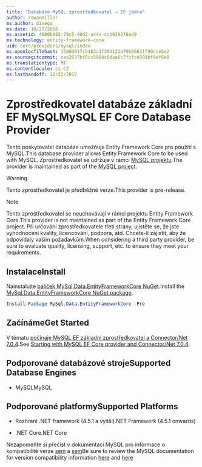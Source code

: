 ```yaml
---
title: "Databáze MySQL zprostředkovatel – EF jádra"
author: rowanmiller
ms.author: divega
ms.date: 10/27/2016
ms.assetid: 4900b882-79c5-40d2-a44a-ccb0292f6ed9
ms.technology: entity-framework-core
uid: core/providers/mysql/index
ms.openlocfilehash: 1500d017cb463c3f394131a79b9063ff90cce5e2
ms.sourcegitcommit: ced2637bf8cc5964c6daa6c7fcfce501bf9ef6e8
ms.translationtype: MT
ms.contentlocale: cs-CZ
ms.lasthandoff: 12/22/2017
---
```

# <a name="mysql-ef-core-database-provider"></a><span data-ttu-id="1d2d1-102">Zprostředkovatel databáze základní EF MySQL</span><span class="sxs-lookup"><span data-stu-id="1d2d1-102">MySQL EF Core Database Provider</span></span>

<span data-ttu-id="1d2d1-103">Tento poskytovatel databáze umožňuje Entity Framework Core pro použití s MySQL.</span><span class="sxs-lookup"><span data-stu-id="1d2d1-103">This database provider allows Entity Framework Core to be used with MySQL.</span></span> <span data-ttu-id="1d2d1-104">Zprostředkovatel se udržuje v rámci [MySQL projektu](http://dev.mysql.com).</span><span class="sxs-lookup"><span data-stu-id="1d2d1-104">The provider is maintained as part of the [MySQL project](http://dev.mysql.com).</span></span>

> [!WARNING]  
> <span data-ttu-id="1d2d1-105">Tento zprostředkovatel je předběžné verze.</span><span class="sxs-lookup"><span data-stu-id="1d2d1-105">This provider is pre-release.</span></span>

> [!NOTE]  
> <span data-ttu-id="1d2d1-106">Tento zprostředkovatel se neuchovávají v rámci projektu Entity Framework Core.</span><span class="sxs-lookup"><span data-stu-id="1d2d1-106">This provider is not maintained as part of the Entity Framework Core project.</span></span> <span data-ttu-id="1d2d1-107">Při určování zprostředkovatele třetí strany, ujistěte se, že jste vyhodnocení kvality, licencování, podpora, atd. Chcete-li zajistit, aby že odpovídaly vašim požadavkům.</span><span class="sxs-lookup"><span data-stu-id="1d2d1-107">When considering a third party provider, be sure to evaluate quality, licensing, support, etc. to ensure they meet your requirements.</span></span>

## <a name="install"></a><span data-ttu-id="1d2d1-108">Instalace</span><span class="sxs-lookup"><span data-stu-id="1d2d1-108">Install</span></span>

<span data-ttu-id="1d2d1-109">Nainstalujte [balíček MySql.Data.EntityFrameworkCore NuGet](https://www.nuget.org/packages/MySql.Data.EntityFrameworkCore).</span><span class="sxs-lookup"><span data-stu-id="1d2d1-109">Install the [MySql.Data.EntityFrameworkCore NuGet package](https://www.nuget.org/packages/MySql.Data.EntityFrameworkCore).</span></span>

``` powershell
Install-Package MySql.Data.EntityFrameworkCore -Pre
```

## <a name="get-started"></a><span data-ttu-id="1d2d1-110">Začínáme</span><span class="sxs-lookup"><span data-stu-id="1d2d1-110">Get Started</span></span>

<span data-ttu-id="1d2d1-111">V tématu [počínaje MySQL EF základní zprostředkovatel a Connector/Net 7.0.4](http://insidemysql.com/howto-starting-with-mysql-ef-core-provider-and-connectornet-7-0-4/).</span><span class="sxs-lookup"><span data-stu-id="1d2d1-111">See [Starting with MySQL EF Core provider and Connector/Net 7.0.4](http://insidemysql.com/howto-starting-with-mysql-ef-core-provider-and-connectornet-7-0-4/).</span></span>

## <a name="supported-database-engines"></a><span data-ttu-id="1d2d1-112">Podporované databázové stroje</span><span class="sxs-lookup"><span data-stu-id="1d2d1-112">Supported Database Engines</span></span>

* <span data-ttu-id="1d2d1-113">MySQL</span><span class="sxs-lookup"><span data-stu-id="1d2d1-113">MySQL</span></span>

## <a name="supported-platforms"></a><span data-ttu-id="1d2d1-114">Podporované platformy</span><span class="sxs-lookup"><span data-stu-id="1d2d1-114">Supported Platforms</span></span>

* <span data-ttu-id="1d2d1-115">Rozhraní .NET framework (4.5.1 a vyšší)</span><span class="sxs-lookup"><span data-stu-id="1d2d1-115">.NET Framework (4.5.1 onwards)</span></span>

* <span data-ttu-id="1d2d1-116">.NET Core</span><span class="sxs-lookup"><span data-stu-id="1d2d1-116">.NET Core</span></span>

<span data-ttu-id="1d2d1-117">Nezapomeňte si přečíst v dokumentaci MySQL pro informace o kompatibilitě verze [sem](https://dev.mysql.com/doc/connector-net/en/connector-net-versions.html) a [sem](https://dev.mysql.com/doc/connector-net/en/connector-net-entityframework-core.html)</span><span class="sxs-lookup"><span data-stu-id="1d2d1-117">Be sure to review the MySQL documentation for version compatibility information [here](https://dev.mysql.com/doc/connector-net/en/connector-net-versions.html) and [here](https://dev.mysql.com/doc/connector-net/en/connector-net-entityframework-core.html)</span></span>
